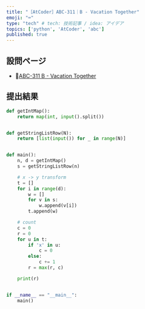 ```yaml
---
title: "［AtCoder］ABC-311｜B - Vacation Together"
emoji: "⌨️"
type: "tech" # tech: 技術記事 / idea: アイデア
topics: ['python', 'AtCoder', 'abc']
published: true
---
```


## 設問ページ

- 🔗[ABC-311 B - Vacation Together](https://atcoder.jp/contests/abc311/tasks/abc311_b)

## 提出結果

```python
def getIntMap():
    return map(int, input().split())


def getStringListRow(N):
    return [list(input()) for _ in range(N)]


def main():
    n, d = getIntMap()
    s = getStringListRow(n)

    # x -> y transform
    t = []
    for i in range(d):
        w = []
        for v in s:
            w.append(v[i])
        t.append(w)

    # count
    c = 0
    r = 0
    for u in t:
        if 'x' in u:
            c = 0
        else:
            c += 1
        r = max(r, c)

    print(r)


if __name__ == "__main__":
    main()
```
